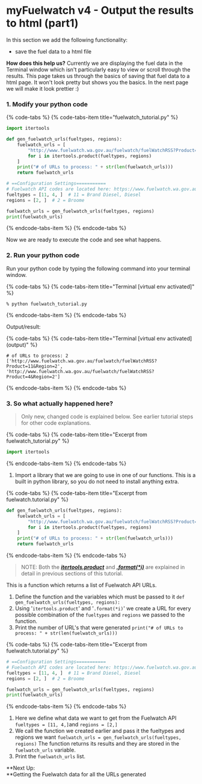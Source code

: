 # myFuelwatch v4 - Output the results to html \(part1\)

In this section we add the following functionality:

* save the fuel data to a html file

**How does this help us?** Currently we are displaying the fuel data in the Terminal window which isn't particularly easy to view or scroll through the results. This page takes us through the basics of saving that fuel data to a html page. It won't look pretty but shows you the basics. In the next page we will make it look prettier :\)

### **1. Modify your python code**

{% code-tabs %}
{% code-tabs-item title="fuelwatch\_tutorial.py" %}
```python
import itertools

def gen_fuelwatch_urls(fueltypes, regions):
    fuelwatch_urls = [
        "http://www.fuelwatch.wa.gov.au/fuelwatch/fuelWatchRSS?Product={}&Region={}".format(*i)
        for i in itertools.product(fueltypes, regions)
    ]
    print("# of URLs to process: " + str(len(fuelwatch_urls)))
    return fuelwatch_urls

# ==Configuration Settings===========
# Fuelwatch API codes are located here: https://www.fuelwatch.wa.gov.au/fuelwatch/pages/public/contentholder.jspx?key=fuelwatchRSS.html
fueltypes = [11, 4, ]  # 11 = Brand Diesel, Diesel
regions = [2, ]  # 2 = Broome

fuelwatch_urls = gen_fuelwatch_urls(fueltypes, regions)
print(fuelwatch_urls)
```
{% endcode-tabs-item %}
{% endcode-tabs %}

Now we are ready to execute the code and see what happens.

### **2. Run your python code**

 Run your python code by typing the following command into your terminal window.

{% code-tabs %}
{% code-tabs-item title="Terminal \[virtual env activated\]" %}
```text
% python fuelwatch_tutorial.py
```
{% endcode-tabs-item %}
{% endcode-tabs %}

Output/result:

{% code-tabs %}
{% code-tabs-item title="Terminal \[virtual env activated\] \(output\)" %}
```text
# of URLs to process: 2
['http://www.fuelwatch.wa.gov.au/fuelwatch/fuelWatchRSS?Product=11&Region=2', 'http://www.fuelwatch.wa.gov.au/fuelwatch/fuelWatchRSS?Product=4&Region=2']
```
{% endcode-tabs-item %}
{% endcode-tabs %}

### 3. **So what actually happened here?**

> Only new, changed code is explained below. See earlier tutorial steps for other code explanations.

{% code-tabs %}
{% code-tabs-item title="Excerpt from fuelwatch\_tutorial.py" %}
```python
import itertools
```
{% endcode-tabs-item %}
{% endcode-tabs %}

1. Import a library that we are going to use in one of our functions. This is a built in python library, so you do not need to install anything extra.

{% code-tabs %}
{% code-tabs-item title="Excerpt from fuelwatch.tutorial.py" %}
```python
def gen_fuelwatch_urls(fueltypes, regions):
    fuelwatch_urls = [
        "http://www.fuelwatch.wa.gov.au/fuelwatch/fuelWatchRSS?Product={}&Region={}".format(*i)
        for i in itertools.product(fueltypes, regions)
    ]
    print("# of URLs to process: " + str(len(fuelwatch_urls)))
    return fuelwatch_urls
```
{% endcode-tabs-item %}
{% endcode-tabs %}

> NOTE: Both the [_**itertools.product**_](python-itertools.product.md) and [_**.format\(\*i\)**_](python-.format.md) are explained in detail in previous sections of this tutorial.

This is a function which returns a list of Fuelwatch API URLs. 

1. Define the function and the variables which must be passed to it `def gen_fuelwatch_urls(fueltypes, regions):`
2. Using '`itertools.product`' and '`.format(*i)`' we create a URL for every possible combination of the `fueltypes` and `regions` we passed to the function.
3. Print the number of URL's that were generated `print("# of URLs to process: " + str(len(fuelwatch_urls)))`

{% code-tabs %}
{% code-tabs-item title="Excerpt from fuelwatch.tutorial.py" %}
```python
# ==Configuration Settings===========
# Fuelwatch API codes are located here: https://www.fuelwatch.wa.gov.au/fuelwatch/pages/public/contentholder.jspx?key=fuelwatchRSS.html
fueltypes = [11, 4, ]  # 11 = Brand Diesel, Diesel
regions = [2, ]  # 2 = Broome

fuelwatch_urls = gen_fuelwatch_urls(fueltypes, regions)
print(fuelwatch_urls)
```
{% endcode-tabs-item %}
{% endcode-tabs %}

1. Here we define what data we want to get from the Fuelwatch API `fueltypes = [11, 4,]`and `regions = [2,]` 
2. We call the function we created earlier and pass it the fueltypes and regions we want `fuelwatch_urls = gen_fuelwatch_urls(fueltypes, regions)` The function returns its results and they are stored in the `fuelwatch_urls` variable.
3. Print the `fuelwatch_urls` list.

**Next Up:   
**Getting the Fuelwatch data for all the URLs generated

